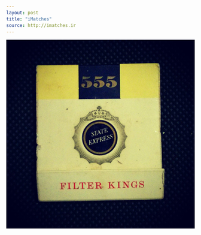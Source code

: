 ```yaml
---
layout: post
title: "iMatches"
source: http://imatches.ir
---
```


<img src="../assets/img/matches/matches-27.jpg">
